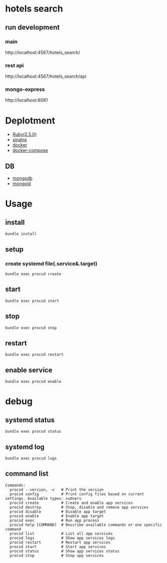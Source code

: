 # hotels search

## run development
### main
http://localhost:4567/hotels_search/

### rest api
http://localhost:4567/hotels_search/api

### mongo-express
http://localhost:8081

# Deplotment
- [Ruby(2.5.0)](https://www.ruby-lang.org/ja/)
- [sinatra](http://sinatrarb.com/)
- [docker](https://www.docker.com/)
- [docker-compose](https://docs.docker.com/compose/)

## DB
- [mongodb](https://www.mongodb.com/)
- [mongoid](https://docs.mongodb.com/mongoid/current/)


# Usage
## install
```
bundle install
```

## setup
### create systemd file(.service&.target)
```
bundle exec procsd create
```

## start
```
bundle exec procsd start
```

## stop
```
bundle exec procsd stop
```


## restart
```
bundle exec procsd restart
```

## enable service
```
bundle exec procsd enable
```

# debug

## systemd status
```
bundle exec procsd status
```

## systemd log
```
bundle exec procsd logs
```

## command list
```
Commands:
  procsd --version, -v   # Print the version
  procsd config          # Print config files based on current settings. Available types: sudoers
  procsd create          # Create and enable app services
  procsd destroy         # Stop, disable and remove app services
  procsd disable         # Disable app target
  procsd enable          # Enable app target
  procsd exec            # Run app process
  procsd help [COMMAND]  # Describe available commands or one specific command
  procsd list            # List all app services
  procsd logs            # Show app services logs
  procsd restart         # Restart app services
  procsd start           # Start app services
  procsd status          # Show app services status
  procsd stop            # Stop app services
```

